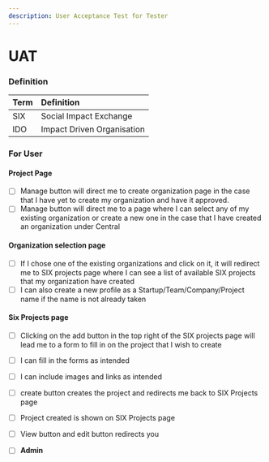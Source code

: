 ```yaml
---
description: User Acceptance Test for Tester
---
```


# UAT

### Definition

| Term | Definition |
| :--- | :--- |
| SIX | Social Impact Exchange |
| IDO | Impact Driven Organisation |

### For User

#### Project Page

* [ ] Manage button will direct me to create organization page in the case that I have yet to create my organization and have it approved.
* [ ] Manage button will direct me to a page where I can select any of my existing organization or create a new one in the case that I have created an organization under Central 

#### Organization selection page

* [ ] If I chose one of the existing organizations and click on it, it will redirect me to SIX projects page where I can see a list of available SIX projects that my organization have created
* [ ] I can also create a new profile as a Startup/Team/Company/Project name if the name is not already taken

#### Six Projects page

* [ ] Clicking on the add button in the top right of the SIX projects page will lead me to a form to fill in on the project that I wish to create
* [ ] I can fill in the forms as intended
* [ ] I can include images and links as intended
* [ ] create button creates the project and redirects me back to SIX Projects page
* [ ] Project created is shown on SIX Projects page
* [ ] View button and edit button redirects you



* [ ] **Admin**


